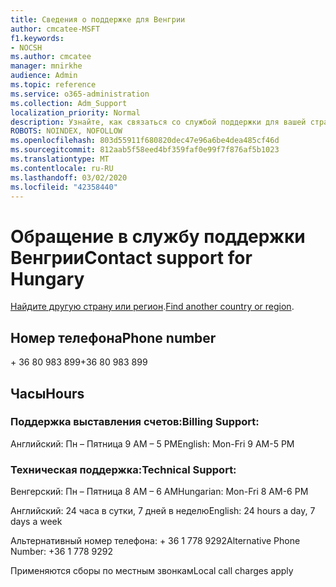 ```yaml
---
title: Сведения о поддержке для Венгрии
author: cmcatee-MSFT
f1.keywords:
- NOCSH
ms.author: cmcatee
manager: mnirkhe
audience: Admin
ms.topic: reference
ms.service: o365-administration
ms.collection: Adm_Support
localization_priority: Normal
description: Узнайте, как связаться со службой поддержки для вашей страны или региона.
ROBOTS: NOINDEX, NOFOLLOW
ms.openlocfilehash: 803d55911f680820dec47e96a6be4dea485cf46d
ms.sourcegitcommit: 812aab5f58eed4bf359faf0e99f7f876af5b1023
ms.translationtype: MT
ms.contentlocale: ru-RU
ms.lasthandoff: 03/02/2020
ms.locfileid: "42358440"
---
```

# <a name="contact-support-for-hungary"></a><span data-ttu-id="65565-103">Обращение в службу поддержки Венгрии</span><span class="sxs-lookup"><span data-stu-id="65565-103">Contact support for Hungary</span></span>

<span data-ttu-id="65565-104">[Найдите другую страну или регион](../contact-support-for-business-products.md).</span><span class="sxs-lookup"><span data-stu-id="65565-104">[Find another country or region](../contact-support-for-business-products.md).</span></span>

## <a name="phone-number"></a><span data-ttu-id="65565-105">Номер телефона</span><span class="sxs-lookup"><span data-stu-id="65565-105">Phone number</span></span>
<span data-ttu-id="65565-106">+ 36 80 983 899</span><span class="sxs-lookup"><span data-stu-id="65565-106">+36 80 983 899</span></span>

## <a name="hours"></a><span data-ttu-id="65565-107">Часы</span><span class="sxs-lookup"><span data-stu-id="65565-107">Hours</span></span>
### <a name="billing-support"></a><span data-ttu-id="65565-108">Поддержка выставления счетов:</span><span class="sxs-lookup"><span data-stu-id="65565-108">Billing Support:</span></span>

<span data-ttu-id="65565-109">Английский: Пн – Пятница 9 AM – 5 PM</span><span class="sxs-lookup"><span data-stu-id="65565-109">English: Mon-Fri 9 AM-5 PM</span></span>

### <a name="technical-support"></a><span data-ttu-id="65565-110">Техническая поддержка:</span><span class="sxs-lookup"><span data-stu-id="65565-110">Technical Support:</span></span>

<span data-ttu-id="65565-111">Венгерский: Пн – Пятница 8 AM – 6 AM</span><span class="sxs-lookup"><span data-stu-id="65565-111">Hungarian: Mon-Fri 8 AM-6 PM</span></span>

<span data-ttu-id="65565-112">Английский: 24 часа в сутки, 7 дней в неделю</span><span class="sxs-lookup"><span data-stu-id="65565-112">English: 24 hours a day, 7 days a week</span></span>

<span data-ttu-id="65565-113">Альтернативный номер телефона: + 36 1 778 9292</span><span class="sxs-lookup"><span data-stu-id="65565-113">Alternative Phone Number: +36 1 778 9292</span></span>

<span data-ttu-id="65565-114">Применяются сборы по местным звонкам</span><span class="sxs-lookup"><span data-stu-id="65565-114">Local call charges apply</span></span>
